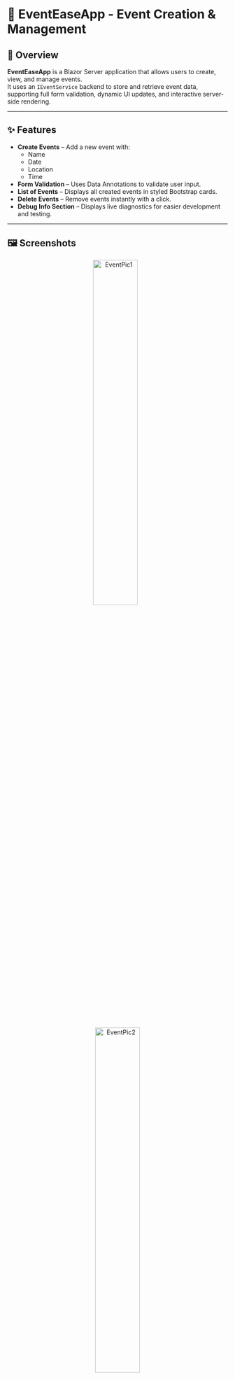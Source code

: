 # 🎉 EventEaseApp - Event Creation & Management

## 📌 Overview
**EventEaseApp** is a Blazor Server application that allows users to create, view, and manage events.  
It uses an `IEventService` backend to store and retrieve event data, supporting full form validation, dynamic UI updates, and interactive server-side rendering.

---

## ✨ Features
- **Create Events** – Add a new event with:
  - Name
  - Date
  - Location
  - Time
- **Form Validation** – Uses Data Annotations to validate user input.
- **List of Events** – Displays all created events in styled Bootstrap cards.
- **Delete Events** – Remove events instantly with a click.
- **Debug Info Section** – Displays live diagnostics for easier development and testing.

---

## 🖼️ Screenshots

<p align="center">
  <img src="https://github.com/user-attachments/assets/586fa7d6-f2c4-400c-a4d2-d93aa1cea5a8" alt="EventPic1" width="45%" style="border-radius: 15px; margin-right: 10px;" />
  <br>
  <img src="https://github.com/user-attachments/assets/ec183dcb-7334-4f81-af65-cdc71d7ad022" alt="EventPic2" width="45%" style="border-radius: 15px;" />
</p>

---

## 🚀 Technologies Used
- **.NET 8** / Blazor Server
- **C#** for backend logic
- **Razor Components** for UI
- **Bootstrap 5** for styling
- **Dependency Injection** for service access
- **System.Globalization** for date formatting

---



## ⚙️ How It Works
1. **Form Binding**
   - The `<EditForm>` component binds to a `NewEvent` object.
   - Validation is handled using `<DataAnnotationsValidator>` and `<ValidationMessage>`.

2. **Adding an Event**
   - When the user submits the form, `HandleSubmit()` calls `EventService.AddEventAsync()` to save the event.
   - The events list is refreshed via `GetEventsAsync()`.

3. **Deleting an Event**
   - The delete button triggers `DeleteEvent(evt.Id)`.
   - The event is removed from storage, and the UI updates in real time.

4. **UI Updates**
   - Uses `StateHasChanged()` to force the component to re-render after operations.

---

## 🛠️ Setup & Run
1. **Clone the repository**
   ```bash
   git clone https://github.com/yourusername/EventEaseApp.git
   cd EventEaseApp

